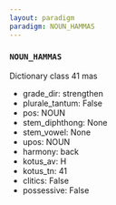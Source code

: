 ```yaml
---
layout: paradigm
paradigm: NOUN_HAMMAS
---
```

### ` NOUN_HAMMAS `

Dictionary class 41 mas
* grade_dir: strengthen
* plurale_tantum: False
* pos: NOUN
* stem_diphthong: None
* stem_vowel: None
* upos: NOUN
* harmony: back
* kotus_av: H
* kotus_tn: 41
* clitics: False
* possessive: False
